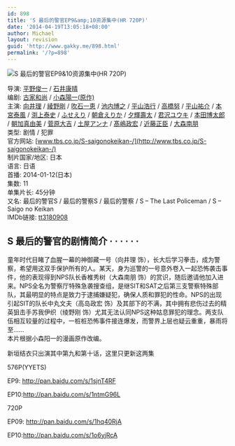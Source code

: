 ```yaml
---
id: 898
title: 'S 最后的警官EP9&amp;10资源集中(HR 720P)'
date: '2014-04-19T13:05:18+08:00'
author: Michael
layout: revision
guid: 'http://www.gakky.me/898.html'
permalink: '/?p=898'
---
```


<span class="text-img-holder">![S 最后的警官EP9&10资源集中(HR 720P)](http://www.yui-aragaki.org/wp-content/uploads/img/2D4331AF8D94A2523B6218C28F23F298_B500_900_469_600.jpeg)</span>

导演: [平野俊一](http://movie.douban.com/search/%E5%B9%B3%E9%87%8E%E4%BF%8A%E4%B8%80) / [石井康晴](http://movie.douban.com/search/%E7%9F%B3%E4%BA%95%E5%BA%B7%E6%99%B4)  
编剧: [古家和尚](http://movie.douban.com/search/%E5%8F%A4%E5%AE%B6%E5%92%8C%E5%B0%9A) / [小森陽一(原作)](http://movie.douban.com/search/%E5%B0%8F%E6%A3%AE%E9%99%BD%E4%B8%80%28%E5%8E%9F%E4%BD%9C%29)  
主演: [向井理](http://movie.douban.com/search/%E5%90%91%E4%BA%95%E7%90%86) / [綾野剛](http://movie.douban.com/search/%E7%B6%BE%E9%87%8E%E5%89%9B) / [吹石一恵](http://movie.douban.com/search/%E5%90%B9%E7%9F%B3%E4%B8%80%E6%81%B5) / [池内博之](http://movie.douban.com/search/%E6%B1%A0%E5%86%85%E5%8D%9A%E4%B9%8B) / [平山浩行](http://movie.douban.com/search/%E5%B9%B3%E5%B1%B1%E6%B5%A9%E8%A1%8C) / [高橋努](http://movie.douban.com/search/%E9%AB%98%E6%A9%8B%E5%8A%AA) / [平山祐介](http://movie.douban.com/search/%E5%B9%B3%E5%B1%B1%E7%A5%90%E4%BB%8B) / [本宮泰風](http://movie.douban.com/search/%E6%9C%AC%E5%AE%AE%E6%B3%B0%E9%A2%A8) / [渕上泰史](http://movie.douban.com/search/%E6%B8%95%E4%B8%8A%E6%B3%B0%E5%8F%B2) / [ふせえり](http://movie.douban.com/search/%E3%81%B5%E3%81%9B%E3%81%88%E3%82%8A) / [朝倉えりか](http://movie.douban.com/search/%E6%9C%9D%E5%80%89%E3%81%88%E3%82%8A%E3%81%8B) / [夕輝壽太](http://movie.douban.com/search/%E5%A4%95%E8%BC%9D%E5%A3%BD%E5%A4%AA) / [君沢ユウキ](http://movie.douban.com/search/%E5%90%9B%E6%B2%A2%E3%83%A6%E3%82%A6%E3%82%AD) / [本田博太郎](http://movie.douban.com/search/%E6%9C%AC%E7%94%B0%E5%8D%9A%E5%A4%AA%E9%83%8E) / [朝加真由美](http://movie.douban.com/search/%E6%9C%9D%E5%8A%A0%E7%9C%9F%E7%94%B1%E7%BE%8E) / [菅原大吉](http://movie.douban.com/search/%E8%8F%85%E5%8E%9F%E5%A4%A7%E5%90%89) / [土屋アンナ](http://movie.douban.com/search/%E5%9C%9F%E5%B1%8B%E3%82%A2%E3%83%B3%E3%83%8A) / [髙嶋政宏](http://movie.douban.com/search/%E9%AB%99%E5%B6%8B%E6%94%BF%E5%AE%8F) / [近藤正臣](http://movie.douban.com/search/%E8%BF%91%E8%97%A4%E6%AD%A3%E8%87%A3) / [大森南朋](http://movie.douban.com/search/%E5%A4%A7%E6%A3%AE%E5%8D%97%E6%9C%8B)  
类型: 剧情 / 犯罪  
官方网站: [www.tbs.co.jp/S-saigonokeikan-/](http://www.tbs.co.jp/S-saigonokeikan-/)  
制片国家/地区: 日本  
语言: 日语  
首播: 2014-01-12(日本)  
集数: 11  
单集片长: 45分钟  
又名: 最后的警官S / 最后的警察S / 最后的警察 / S – The Last Policeman / S – Saigo no Keikan  
IMDb链接: [tt3180908](http://www.imdb.com/title/tt3180908)

## S 最后的警官的剧情简介 · · · · · ·

童年时代目睹了血腥一幕的神御藏一号（向井理 饰），长大后学习拳击，成为警察，希望用这双手保护所有的人。某天，身为巡警的一号意外卷入一起恐怖袭击事件，他的表现得到NPS队长香椎秀树（大森南朋 饰）的赏识，随后邀请他加入进来。NPS全名为警察厅特殊急袭搜查组，是继SIT和SAT之后第三支警察特殊部队，其最明显的特点是致力于逮捕嫌疑犯，确保人质和罪犯的性命。NPS的出现引起SIT的队长中丸文夫（高岛政宏 饰）及其部下的不满，其中拥有悲伤过去的精英狙击手苏我伊织（绫野刚 饰）尤其无法认同NPS这种姑息罪犯的理念。两支队伍相互较量的过程中，一桩桩恐怖事件接连爆发，而警界上层也疑云重重，暴雨将至……  
本片根据小森阳一的漫画原作改编。

新垣结衣只出演其中第九和第十话，这里只更新这两集

576P(YYETS)

EP9: <http://pan.baidu.com/s/1sjnT4RF>

EP10:<http://pan.baidu.com/s/1ntmG96L>

720P

EP09: <http://pan.baidu.com/s/1hq40RjA>

EP10:<http://pan.baidu.com/s/1o6yjRcA>